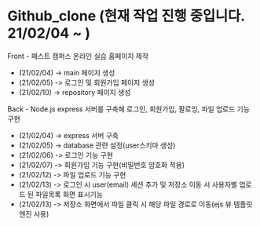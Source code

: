 # Github_clone (현재 작업 진행 중입니다. 21/02/04 ~ )
Front - 패스트 캠퍼스 온라인 실습 홈페이지 제작
- (21/02/04) -> main 페이지 생성
- (21/02/05) -> 로그인 및 회원가입 페이지 생성
- (21/02/10) -> repository 페이지 생성

Back - Node.js express 서버를 구축해 로그인, 회원가입, 팔로잉, 파일 업로드 기능구현
- (21/02/04) -> express 서버 구축
- (21/02/05) -> database 관련 설정(user스키마 생성)
- (21/02/06) -> 로그인 기능 구현
- (21/02/07) -> 회원가입 기능 구현(비밀번호 암호화 적용)
- (21/02/12) -> 파일 업로드 기능 구현
- (21/02/13) -> 로그인 시 user(email) 세션 추가 및 저장소 이동 시 사용자별 업로드 된 파일목록 화면 표시기능
- (21/02/13) -> 저장소 화면에서 파일 클릭 시 해당 파일 경로로 이동(ejs 뷰 템플릿 엔진 사용)  
